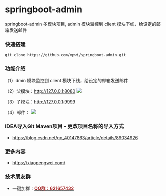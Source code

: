 # springboot-admin
springboot-admin 多模块项目, admin 模块监控到 client 模块下线，给设定的邮箱发送邮件

### 快速搭建

```
git clone https://github.com/xpwi/springboot-admin.git
```

### 功能介绍

（1）dmin 模块监控到 client 模块下线，给设定的邮箱发送邮件

（2）父模块：http://127.0.0.1:8080
<img src="https://img-blog.csdnimg.cn/20190402102320435.png?x-oss-process=image/watermark,type_ZmFuZ3poZW5naGVpdGk,shadow_10,text_aHR0cHM6Ly9pY29kZS5ibG9nLmNzZG4ubmV0,size_16,color_FFFFFF,t_70">

（3）子模块：http://127.0.0.1:9999

（4）邮件：
<img src="https://img-blog.csdnimg.cn/20190402102852288.png?x-oss-process=image/watermark,type_ZmFuZ3poZW5naGVpdGk,shadow_10,text_aHR0cHM6Ly9pY29kZS5ibG9nLmNzZG4ubmV0,size_16,color_FFFFFF,t_70">

### IDEA导入Git Maven项目 - 更改项目名称的导入方式

 - https://blog.csdn.net/qq_40147863/article/details/89034926

### 更多内容

 - https://xiaopengwei.com/


### 技术朋友群

 - 一键加群：<a target="_blank" href="//shang.qq.com/wpa/qunwpa?idkey=1fbb77fa14ba6f20d3555d11028130d3e5c2562d5724b3b68ecc899d6f399bfa"><font color='brown'><b>QQ群：621657432</b></font></a>
